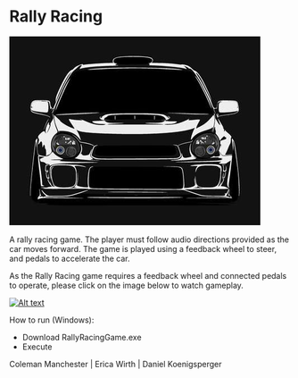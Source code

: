 # Rally Racing

![Image description](RallyCarImage.jpg)

A rally racing game. The player must follow audio directions provided as the car moves forward. The game is played using a feedback wheel to steer, and pedals to accelerate the car.

As the Rally Racing game requires a feedback wheel and connected pedals to operate, please click on the image below to watch gameplay.

[![Alt text](https://img.youtube.com/vi/3-K5XINgDO4/0.jpg)](https://www.youtube.com/watch?v=3-K5XINgDO4&feature=emb_title)

How to run (Windows):
* Download RallyRacingGame.exe
* Execute


Coleman Manchester | Erica Wirth | Daniel Koenigsperger
